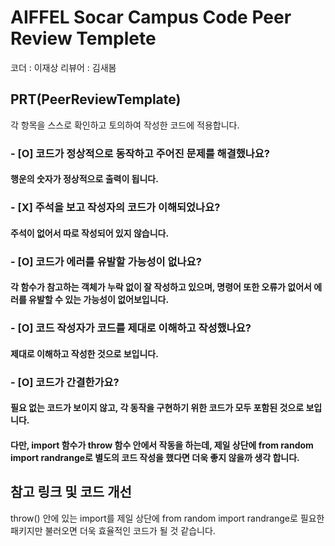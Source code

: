 # AIFFEL Socar Campus Code Peer Review Templete

코더 : 이재상
리뷰어 : 김새봄

## PRT(PeerReviewTemplate)
각 항목을 스스로 확인하고 토의하여 작성한 코드에 적용합니다.

### - [O] 코드가 정상적으로 동작하고 주어진 문제를 해결했나요?
#### 행운의 숫자가 정상적으로 출력이 됩니다.
### - [X] 주석을 보고 작성자의 코드가 이해되었나요?
#### 주석이 없어서 따로 작성되어 있지 않습니다.
### - [O] 코드가 에러를 유발할 가능성이 없나요?
#### 각 함수가 참고하는 객체가 누락 없이 잘 작성하고 있으며, 명령어 또한 오류가 없어서 에러를 유발할 수 있는 가능성이 없어보입니다.
### - [O] 코드 작성자가 코드를 제대로 이해하고 작성했나요?
#### 제대로 이해하고 작성한 것으로 보입니다.
### - [O] 코드가 간결한가요?
#### 필요 없는 코드가 보이지 않고, 각 동작을 구현하기 위한 코드가 모두 포함된 것으로 보입니다.
#### 다만, import 함수가 throw 함수 안에서 작동을 하는데, 제일 상단에 from random import randrange로 별도의 코드 작성을 했다면 더욱 좋지 않을까 생각 합니다.


## 참고 링크 및 코드 개선
throw() 안에 있는 import를 제일 상단에 from random import randrange로 필요한 패키지만 불러오면 더욱 효율적인 코드가 될 것 같습니다.
